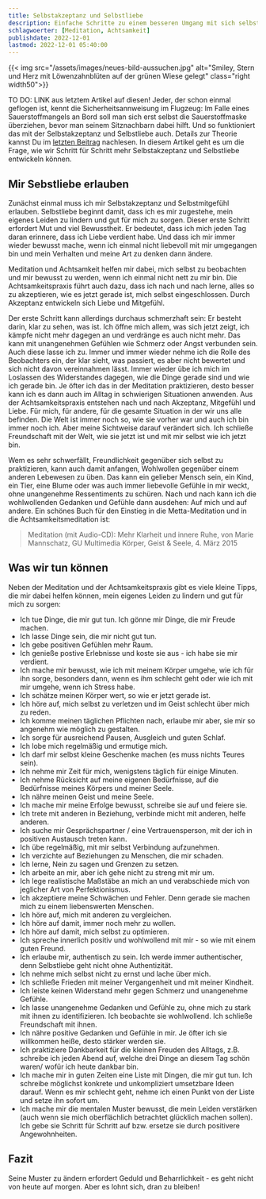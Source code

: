 ```yaml
---
title: Selbstakzeptanz und Selbstliebe
description: Einfache Schritte zu einem besseren Umgang mit sich selbst
schlagwoerter: [Meditation, Achtsamkeit]
publishdate: 2022-12-01
lastmod: 2022-12-01 05:40:00
---
```


{{< img src="/assets/images/neues-bild-aussuchen.jpg" alt="Smiley, Stern und Herz mit Löwenzahnblüten auf der grünen Wiese gelegt" class="right width50">}}

TO DO: LINK aus letztem Artikel auf diesen!
Jeder, der schon einmal geflogen ist, kennt die Sicherheitsannweisung im Flugzeug: Im Falle eines Sauerstoffmangels an Bord soll man sich erst selbst die Sauerstoffmaske überziehen, bevor man seinem Sitznachbarn dabei hilft. Und so funktioniert das mit der Selbstakzeptanz und Selbstliebe auch. Details zur Theorie kannst Du im [letzten Beitrag][1] nachlesen. In diesem Artikel geht es um die Frage, wie wir Schritt für Schritt mehr Selbstakzeptanz und Selbstliebe entwickeln können.


## Mir Sebstliebe erlauben

Zunächst einmal muss ich mir Selbstakzeptanz und Selbstmitgefühl erlauben. Selbstliebe beginnt damit, dass ich es mir zugestehe, mein eigenes Leiden zu lindern und gut für mich zu sorgen. Dieser erste Schritt erfordert Mut und viel Bewusstheit. Er bedeutet, dass ich mich jeden Tag daran erinnere, dass ich Liebe verdient habe. Und dass ich mir immer wieder bewusst mache, wenn ich einmal nicht liebevoll mit mir umgegangen bin und mein Verhalten und meine Art zu denken dann ändere. 

Meditation und Achtsamkeit helfen mir dabei, mich selbst zu beobachten und mir bewusst zu werden, wenn ich einmal nicht nett zu mir bin. Die Achtsamkeitspraxis führt auch dazu, dass ich nach und nach lerne, alles so zu akzeptieren, wie es jetzt gerade ist, mich selbst eingeschlossen. Durch Akzeptanz entwickeln sich Liebe und Mitgefühl. 

Der erste Schritt kann allerdings durchaus schmerzhaft sein: Er besteht darin, klar zu sehen, was ist. Ich öffne mich allem, was sich jetzt zeigt, ich kämpfe nicht mehr dagegen an und verdränge es auch nicht mehr. Das kann mit unangenehmen Gefühlen wie Schmerz oder Angst verbunden sein. Auch diese lasse ich zu. Immer und immer wieder nehme ich die Rolle des Beobachters ein, der klar sieht, was passiert, es aber nicht bewertet und sich nicht davon vereinnahmen lässt. Immer wieder übe ich mich im Loslassen des Widerstandes dagegen, wie die Dinge gerade sind und wie ich gerade bin. Je öfter ich das in der Meditation praktizieren, desto besser kann ich es dann auch im Alltag in schwierigen Situationen anwenden. Aus der Achtsamkeitspraxis entstehen nach und nach Akzeptanz, Mitgefühl und Liebe. Für mich, für andere, für die gesamte Situation in der wir uns alle befinden. Die Welt ist immer noch so, wie sie vorher war und auch ich bin immer noch ich. Aber meine Sichtweise darauf verändert sich. Ich schließe Freundschaft mit der Welt, wie sie jetzt ist und mit mir selbst wie ich jetzt bin.

Wem es sehr schwerfällt, Freundlichkeit gegenüber sich selbst zu praktizieren, kann auch damit anfangen, Wohlwollen gegenüber einem anderen Lebewesen zu üben. Das kann ein gelieber Mensch sein, ein Kind, ein Tier, eine Blume oder was auch immer liebevolle Gefühle in mir weckt, ohne unangenehme Ressentiments zu schüren. Nach und nach kann ich die wohlwollenden Gedanken und Gefühle dann ausdehen: Auf mich und auf andere. Ein schönes Buch für den Einstieg in die Metta-Meditation und in die Achtsamkeitsmeditation ist:
> Meditation (mit Audio-CD): Mehr Klarheit und innere Ruhe, von Marie Mannschatz, GU Multimedia Körper, Geist & Seele, 4. März 2015 


## Was wir tun können 

Neben der Meditation und der Achtsamkeitspraxis gibt es viele kleine Tipps, die mir dabei helfen können, mein eigenes Leiden zu lindern und gut für mich zu sorgen:
- Ich tue Dinge, die mir gut tun. Ich gönne mir Dinge, die mir Freude machen.
- Ich lasse Dinge sein, die mir nicht gut tun.
- Ich gebe positiven Gefühlen mehr Raum.
- Ich genieße postive Erlebnisse und koste sie aus - ich habe sie mir verdient.
- Ich mache mir bewusst, wie ich mit meinem Körper umgehe, wie ich für ihn sorge, besonders dann, wenn es ihm schlecht geht oder wie ich mit mir umgehe, wenn ich Stress habe.
- Ich schätze meinen Körper wert, so wie er jetzt gerade ist.
- Ich höre auf, mich selbst zu verletzen und im Geist schlecht über mich zu reden.
- Ich komme meinen täglichen Pflichten nach, erlaube mir aber, sie mir so angenehm wie möglich zu gestalten.
- Ich sorge für ausreichend Pausen, Ausgleich und guten Schlaf.
- Ich lobe mich regelmäßig und ermutige mich.
- Ich darf mir selbst kleine Geschenke machen (es muss nichts Teures sein).
- Ich nehme mir Zeit für mich, wenigstens täglich für einige Minuten.
- Ich nehme Rücksicht auf meine eigenen Bedürfnisse, auf die Bedürfnisse meines Körpers und meiner Seele.
- Ich nähre meinen Geist und meine Seele.
- Ich mache mir meine Erfolge bewusst, schreibe sie auf und feiere sie.
- Ich trete mit anderen in Beziehung, verbinde micht mit anderen, helfe anderen.
- Ich suche mir Gesprächspartner / eine Vertrauensperson, mit der ich in positiven Austausch treten kann.
- Ich übe regelmäßig, mit mir selbst Verbindung aufzunehmen.
- Ich verzichte auf Beziehungen zu Menschen, die mir schaden.
- Ich lerne, Nein zu sagen und Grenzen zu setzen.
- Ich arbeite an mir, aber ich gehe nicht zu streng mit mir um.
- Ich lege realistische Maßstäbe an mich an und verabschiede mich von jeglicher Art von Perfektionismus.
- Ich akzeptiere meine Schwächen und Fehler. Denn gerade sie machen mich zu einem liebenswerten Menschen.
- Ich höre auf, mich mit anderen zu vergleichen.
- Ich höre auf damit, immer noch mehr zu wollen.
- Ich höre auf damit, mich selbst zu optimieren.
- Ich spreche innerlich positiv und wohlwollend mit mir - so wie mit einem guten Freund.
- Ich erlaube mir, authentisch zu sein. Ich werde immer authentischer, denn Selbstliebe geht nicht ohne Authentizität.
- Ich nehme mich selbst nicht zu ernst und lache über mich.
- Ich schließe Frieden mit meiner Vergangenheit und mit meiner Kindheit.
- Ich leiste keinen Widerstand mehr gegen Schmerz und unangenehme Gefühle.
- Ich lasse unangenehme Gedanken und Gefühle zu, ohne mich zu stark mit ihnen zu identifizieren. Ich beobachte sie wohlwollend. Ich schließe Freundschaft mit ihnen.
- Ich nähre positive Gedanken und Gefühle in mir. Je öfter ich sie willkommen heiße, desto stärker werden sie.
- Ich praktiziere Dankbarkeit für die kleinen Freuden des Alltags, z.B. schreibe ich jeden Abend auf, welche drei Dinge an diesem Tag schön waren/ wofür ich heute dankbar bin.
- Ich mache mir in guten Zeiten eine Liste mit Dingen, die mir gut tun. Ich schreibe möglichst konkrete und unkompliziert umsetzbare Ideen darauf. Wenn es mir schlecht geht, nehme ich einen Punkt von der Liste und setze ihn sofort um.
- Ich mache mir die mentalen Muster bewusst, die mein Leiden verstärken (auch wenn sie mich oberflächlich betrachtet glücklich machen sollen). Ich gebe sie Schritt für Schritt auf bzw. ersetze sie durch positivere Angewohnheiten.


## Fazit

Seine Muster zu ändern erfordert Geduld und Beharrlichkeit - es geht nicht von heute auf morgen. Aber es lohnt sich, dran zu bleiben!



[1]: /artikel/2021/selbstakzeptanz/

